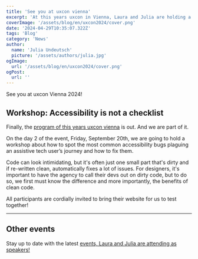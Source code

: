 ```yaml
---
title: 'See you at uxcon vienna'
excerpt: 'At this years uxcon in Vienna, Laura and Julia are holding a workshop about how to create and test website to not only fulfill requirements but go far beyond the checklist ...'
coverImage: '/assets/blog/en/uxcon2024/cover.png'
date: '2024-04-29T10:35:07.322Z'
tags: 'Blog'
category: 'News'
author:
  name: 'Julia Undeutsch'
  picture: '/assets/authors/julia.jpg'
ogImage:
  url: '/assets/blog/en/uxcon2024/cover.png'
ogPost:
  url: ''
---
```


See you at uxcon Vienna 2024!

## Workshop: Accessibility is not a checklist

Finally, the [program of this years uxcon vienna](https://program.uxcon.at/) is out. And we are part of it.

On the day 2 of the event, Friday, September 20th, we are going to hold a workshop about how to spot the most common accessibility bugs plaguing an assistive tech user’s journey and how to fix them.

Code can look intimidating, but it's often just one small part that's dirty and if re-written clean, automatically fixes a lot of issues. For designers, it's important to have the agency to call their devs out on dirty code, but to do so, we first must know the difference and more importantly, the benefits of clean code.

All participants are cordially invited to bring their website for us to test together!

---

## Other events

Stay up to date with the latest [events, Laura and Julia are attending as speakers!](https://accessibilityfirst.at/jp/events)
